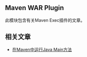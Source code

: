 ## Maven WAR Plugin

此模块包含有关Maven Exec插件的文章。

## 相关文章

+ [在Maven中运行Java Main方法](docs/在Maven中运行Java-Main方法.md)